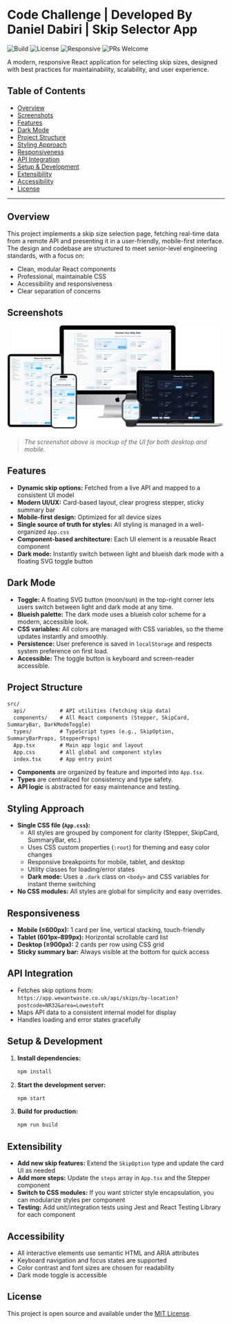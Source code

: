 # Code Challenge | Developed By Daniel Dabiri | Skip Selector App

![Build](https://img.shields.io/badge/build-passing-brightgreen)
![License](https://img.shields.io/badge/license-MIT-blue)
![Responsive](https://img.shields.io/badge/responsive-yes-0ea5e9)
![PRs Welcome](https://img.shields.io/badge/PRs-welcome-brightgreen)

A modern, responsive React application for selecting skip sizes, designed with best practices for maintainability, scalability, and user experience.

## Table of Contents
- [Overview](#overview)
- [Screenshots](#screenshots)
- [Features](#features)
- [Dark Mode](#dark-mode)
- [Project Structure](#project-structure)
- [Styling Approach](#styling-approach)
- [Responsiveness](#responsiveness)
- [API Integration](#api-integration)
- [Setup & Development](#setup--development)
- [Extensibility](#extensibility)
- [Accessibility](#accessibility)
- [License](#license)

---

## Overview
This project implements a skip size selection page, fetching real-time data from a remote API and presenting it in a user-friendly, mobile-first interface. The design and codebase are structured to meet senior-level engineering standards, with a focus on:
- Clean, modular React components
- Professional, maintainable CSS
- Accessibility and responsiveness
- Clear separation of concerns

## Screenshots

![Desktop Screenshot](./public/images/screenshots/screen-shot-update.png)

> _The screenshot above is mockup of the UI for both desktop and mobile._

## Features
- **Dynamic skip options:** Fetched from a live API and mapped to a consistent UI model
- **Modern UI/UX:** Card-based layout, clear progress stepper, sticky summary bar
- **Mobile-first design:** Optimized for all device sizes
- **Single source of truth for styles:** All styling is managed in a well-organized `App.css`
- **Component-based architecture:** Each UI element is a reusable React component
- **Dark mode:** Instantly switch between light and blueish dark mode with a floating SVG toggle button

## Dark Mode
- **Toggle:** A floating SVG button (moon/sun) in the top-right corner lets users switch between light and dark mode at any time.
- **Blueish palette:** The dark mode uses a blueish color scheme for a modern, accessible look.
- **CSS variables:** All colors are managed with CSS variables, so the theme updates instantly and smoothly.
- **Persistence:** User preference is saved in `localStorage` and respects system preference on first load.
- **Accessible:** The toggle button is keyboard and screen-reader accessible.

## Project Structure
```
src/
  api/           # API utilities (fetching skip data)
  components/    # All React components (Stepper, SkipCard, SummaryBar, DarkModeToggle)
  types/         # TypeScript types (e.g., SkipOption, SummaryBarProps, StepperProps)
  App.tsx        # Main app logic and layout
  App.css        # All global and component styles
  index.tsx      # App entry point
```

- **Components** are organized by feature and imported into `App.tsx`.
- **Types** are centralized for consistency and type safety.
- **API logic** is abstracted for easy maintenance and testing.

## Styling Approach
- **Single CSS file (`App.css`):**
  - All styles are grouped by component for clarity (Stepper, SkipCard, SummaryBar, etc.)
  - Uses CSS custom properties (`:root`) for theming and easy color changes
  - Responsive breakpoints for mobile, tablet, and desktop
  - Utility classes for loading/error states
  - **Dark mode:** Uses a `.dark` class on `<body>` and CSS variables for instant theme switching
- **No CSS modules:** All styles are global for simplicity and easy overrides.

## Responsiveness
- **Mobile (≤600px):** 1 card per line, vertical stacking, touch-friendly
- **Tablet (601px–899px):** Horizontal scrollable card list
- **Desktop (≥900px):** 2 cards per row using CSS grid
- **Sticky summary bar:** Always visible at the bottom for quick access

## API Integration
- Fetches skip options from:
  `https://app.wewantwaste.co.uk/api/skips/by-location?postcode=NR32&area=Lowestoft`
- Maps API data to a consistent internal model for display
- Handles loading and error states gracefully

## Setup & Development
1. **Install dependencies:**
   ```sh
   npm install
   ```
2. **Start the development server:**
   ```sh
   npm start
   ```
3. **Build for production:**
   ```sh
   npm run build
   ```

## Extensibility
- **Add new skip features:** Extend the `SkipOption` type and update the card UI as needed
- **Add more steps:** Update the `steps` array in `App.tsx` and the Stepper component
- **Switch to CSS modules:** If you want stricter style encapsulation, you can modularize styles per component
- **Testing:** Add unit/integration tests using Jest and React Testing Library for each component

## Accessibility
- All interactive elements use semantic HTML and ARIA attributes
- Keyboard navigation and focus states are supported
- Color contrast and font sizes are chosen for readability
- Dark mode toggle is accessible

## License
This project is open source and available under the [MIT License](LICENSE). 